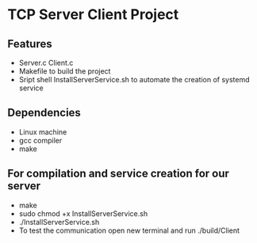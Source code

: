 
TCP Server Client Project
==============================


Features
--------
- Server.c Client.c
- Makefile to build the project
- Sript shell InstallServerService.sh to automate the creation of systemd service 


Dependencies
------------
- Linux machine
- gcc compiler
- make

For compilation and service creation for our server  
--------------------------------------------------
- make
- sudo chmod +x InstallServerService.sh 
- ./InstallServerService.sh 
- To test the communication open new terminal and run ./build/Client 



